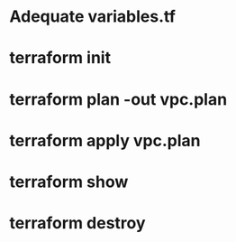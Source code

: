 # Adequate variables.tf

# terraform init

# terraform plan -out vpc.plan

# terraform apply vpc.plan

# terraform show

# terraform destroy

